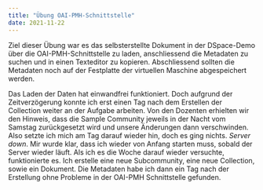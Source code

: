 ```yaml
---
title: "Übung OAI-PMH-Schnittstelle"
date: 2021-11-22
---
```

Ziel dieser Übung war es das selbsterstellte Dokument in der DSpace-Demo über die OAI-PMH-Schnittstelle zu laden, anschliessend die Metadaten zu suchen und in einen Texteditor zu kopieren. Abschliessend sollten die Metadaten noch auf der Festplatte der virtuellen Maschine abgespeichert werden. 

Das Laden der Daten hat einwandfrei funktioniert. Doch aufgrund der Zeitverzögerung konnte ich erst einen Tag nach dem Erstellen der Collection weiter an der Aufgabe arbeiten. Von den Dozenten erhielten wir den Hinweis, dass die Sample Community jeweils in der Nacht vom Samstag zurückgesetzt wird und unsere Änderungen dann verschwinden. Also setzte ich mich am Tag darauf wieder hin, doch es ging nichts. <em>Server down</em>. Mir wurde klar, dass ich wieder von Anfang starten muss, sobald der Server wieder läuft. Als ich es die Woche darauf wieder versuchte, funktionierte es. Ich erstelle eine neue Subcommunity, eine neue Collection, sowie ein Dokument. Die Metadaten habe ich dann ein Tag nach der Erstellung ohne Probleme in der OAI-PMH Schnittstelle gefunden. 

